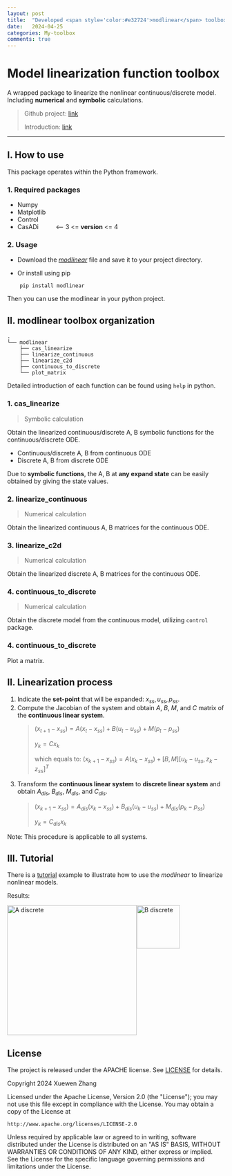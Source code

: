```yaml
---
layout: post
title:  "Developed <span style='color:#e32724'>modlinear</span> toolbox"
date:   2024-04-25
categories: My-toolbox
comments: true
---
```


# Model linearization function toolbox

A wrapped package to linearize the nonlinear continuous/discrete model. Including **numerical** and **symbolic** calculations.

> Github project: [link](https://github.com/QiYuan-Zhang/ModLinear)
>
> Introduction: [link](https://qiyuan-zhang.github.io/my-toolbox/2024/04/25/Developed-modlinear.html)

--- 
## I. How to use

This package operates within the Python framework.

### 1. Required packages

- Numpy
- Matplotlib
- Control
- CasADi &emsp; &emsp;     <-- 3 <= __version__ <= 4

### 2. Usage

- Download the [*modlinear*](https://github.com/QiYuan-Zhang/ModLinear) file and save it to your project directory.

- Or install using pip

```
    pip install modlinear
```
Then you can use the modlinear in your python project.

## II. modlinear toolbox organization
```
. 
└── modlinear 
    ├── cas_linearize 
    ├── linearize_continuous 
    ├── linearize_c2d
    ├── continuous_to_discrete
    └── plot_matrix
``` 
Detailed introduction of each function can be found using `help` in python.

### 1. cas_linearize

> Symbolic calculation

Obtain the linearized continuous/discrete A, B symbolic functions for the continuous/discrete ODE.

- Continuous/discrete A, B from continuous ODE
- Discrete A, B from discrete ODE

Due to **symbolic functions**, the A, B at **any expand state** can be easily obtained by giving the state values.

### 2. linearize_continuous

> Numerical calculation

Obtain the linearized continuous A, B matrices for the continuous ODE.

### 3. linearize_c2d

> Numerical calculation

Obtain the linearized discrete A, B matrices for the continuous ODE.

### 4. continuous_to_discrete

> Numerical calculation

Obtain the discrete model from the continuous model, utilizing `control` package.

### 4. continuous_to_discrete

Plot a matrix.

## II. Linearization process

1. Indicate the **set-point** that will be expanded: $x_{ss}, u_{ss}, p_{ss}$.
2. Compute the Jacobian of the system and obtain $A$, $B$, $M$, and $C$ matrix of the **continuous linear system**.
    > $(x_{t+1} - x_{ss}) = A  (x_t - x_{ss}) + B  (u_{t} - u_{ss}) + M  (p_{t} - p_{ss})$
    >
    > $y_k  = C  x_k$
    >
    > which equals to: $(x_{k+1} - x_{ss}) = A (x_k - x_{ss}) + [B, M] [u_k - u_{ss}, z_k -z_{ss}]^T$
3. Transform the **continuous linear system** to **discrete linear system** and obtain $A_{dis}$, $B_{dis}$, $M_{dis}$, and $C_{dis}$.
    > $(x_{k+1} - x_{ss}) = A_{dis}  (x_k - x_{ss}) + B_{dis}  (u_{k} - u_{ss}) + M_{dis}  (p_{k} - p_{ss})$
    >
    > $y_k  = C_{dis}  x_k$

Note: This procedure is applicable to all systems.

## III. Tutorial 

There is a [tutorial](https://github.com/QiYuan-Zhang/ModLinear/blob/main/tutorial.py) example to illustrate how to use the *modlinear* to linearize nonlinear models.

Results:

<div style="display: flex; margin-right: 2rem;">
    <img src="https://github.com/QiYuan-Zhang/DeePCtools/assets/53491122/ad01d15f-f3cb-49ce-bd82-00f82c31ec0d" width="300" alt="A discrete"> <img src="https://github.com/QiYuan-Zhang/DeePCtools/assets/53491122/34b33058-0e55-4b26-a6a2-aa54bdb23e0a" width="100" alt="B discrete">
</div>

## License

The project is released under the APACHE license. See [LICENSE](https://github.com/QiYuan-Zhang/ModLinear/blob/main/LICENSE) for details.

Copyright 2024 Xuewen Zhang

Licensed under the Apache License, Version 2.0 (the "License");
you may not use this file except in compliance with the License.
You may obtain a copy of the License at

    http://www.apache.org/licenses/LICENSE-2.0

Unless required by applicable law or agreed to in writing, software
distributed under the License is distributed on an "AS IS" BASIS,
WITHOUT WARRANTIES OR CONDITIONS OF ANY KIND, either express or implied.
See the License for the specific language governing permissions and
limitations under the License.